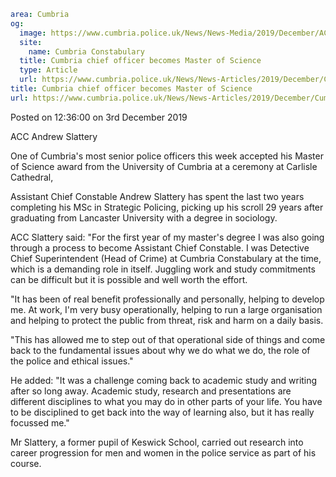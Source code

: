 ```yaml
area: Cumbria
og:
  image: https://www.cumbria.police.uk/News/News-Media/2019/December/ACC-Andrew-Slatteryjpg.jpg
  site:
    name: Cumbria Constabulary
  title: Cumbria chief officer becomes Master of Science
  type: Article
  url: https://www.cumbria.police.uk/News/News-Articles/2019/December/Cumbria-chief-officer-becomes-Master-of-Science.aspx
title: Cumbria chief officer becomes Master of Science
url: https://www.cumbria.police.uk/News/News-Articles/2019/December/Cumbria-chief-officer-becomes-Master-of-Science.aspx
```

Posted on 12:36:00 on 3rd December 2019

ACC Andrew Slattery

One of Cumbria's most senior police officers this week accepted his Master of Science award from the University of Cumbria at a ceremony at Carlisle Cathedral,

Assistant Chief Constable Andrew Slattery has spent the last two years completing his MSc in Strategic Policing, picking up his scroll 29 years after graduating from Lancaster University with a degree in sociology.

ACC Slattery said: "For the first year of my master's degree I was also going through a process to become Assistant Chief Constable. I was Detective Chief Superintendent (Head of Crime) at Cumbria Constabulary at the time, which is a demanding role in itself. Juggling work and study commitments can be difficult but it is possible and well worth the effort.

"It has been of real benefit professionally and personally, helping to develop me. At work, I'm very busy operationally, helping to run a large organisation and helping to protect the public from threat, risk and harm on a daily basis.

"This has allowed me to step out of that operational side of things and come back to the fundamental issues about why we do what we do, the role of the police and ethical issues."

He added: "It was a challenge coming back to academic study and writing after so long away. Academic study, research and presentations are different disciplines to what you may do in other parts of your life. You have to be disciplined to get back into the way of learning also, but it has really focussed me."

Mr Slattery, a former pupil of Keswick School, carried out research into career progression for men and women in the police service as part of his course.
